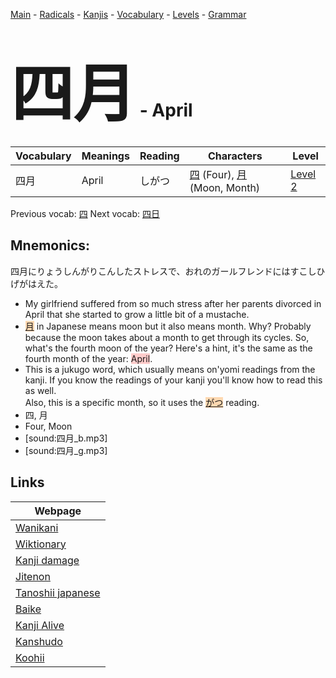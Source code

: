 <style> bigfont {font-size: 100px}</style>
[Main](../README.md) -
[Radicals](../radicals.md) -
[Kanjis](../kanjis.md) -
[Vocabulary](../vocabulary.md) -
[Levels](../levels.md) -
[Grammar](../grammar.md)
# <bigfont> 四月</bigfont> - April 

| Vocabulary | Meanings | Reading | Characters | Level |
| --- | --- | --- | --- | --- |
| 四月 | April | しがつ |  [四](../kanjis/四.md) (Four), [月](../kanjis/月.md) (Moon, Month) | [Level 2](../levels/wk_level2.md) |

Previous vocab: [四](四.md) Next vocab: [四日](四日.md) 

## Mnemonics:
四月にりょうしんがりこんしたストレスで、おれのガールフレンドにはすこしひげがはえた。
* My girlfriend suffered from so much stress after her parents divorced in April that she started to grow a little bit of a mustache.
* <span style="background-color:#fed8b1"> [月](https://jisho.org/search/月)</span> in Japanese means moon but it also means month. Why? Probably because the moon takes about a month to get through its cycles. So, what's the fourth moon of the year? Here's a hint, it's the same as the fourth month of the year: <span style="background-color:#ffcccb"> April</span>.
* This is a jukugo word, which usually means on'yomi readings from the kanji. If you know the readings of your kanji you'll know how to read this as well.<br />Also, this is a specific month, so it uses the <span style="background-color:#fed8b1"> [がつ](https://jisho.org/search/がつ)</span> reading.
* 四, 月
* Four, Moon
* [sound:四月_b.mp3]
* [sound:四月_g.mp3]


## Links 

| Webpage |
| --- |
| [Wanikani          ](https://www.wanikani.com/kanji/四月) |
| [Wiktionary        ](https://en.wiktionary.org/wiki/四月) |
| [Kanji damage      ](http://www.kanjidamage.com/kanji/search?utf8=✓&q=四月) |
| [Jitenon           ](https://jitenon.com/kanji/四月) |
| [Tanoshii japanese ](https://www.tanoshiijapanese.com/dictionary/kanji.cfm?k=四月) |
| [Baike             ](https://baike.baidu.com/item/四月) |
| [Kanji Alive       ](https://app.kanjialive.com/四月) |
| [Kanshudo          ](https://www.kanshudo.com/searchmn?q=四月) |
| [Koohii            ](https://kanji.koohii.com/study/kanji/四月) |
